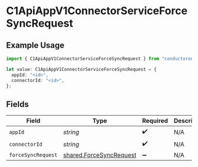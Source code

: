 # C1ApiAppV1ConnectorServiceForceSyncRequest

## Example Usage

```typescript
import { C1ApiAppV1ConnectorServiceForceSyncRequest } from "conductorone-sdk-typescript/sdk/models/operations";

let value: C1ApiAppV1ConnectorServiceForceSyncRequest = {
  appId: "<id>",
  connectorId: "<id>",
};
```

## Fields

| Field                                                                     | Type                                                                      | Required                                                                  | Description                                                               |
| ------------------------------------------------------------------------- | ------------------------------------------------------------------------- | ------------------------------------------------------------------------- | ------------------------------------------------------------------------- |
| `appId`                                                                   | *string*                                                                  | :heavy_check_mark:                                                        | N/A                                                                       |
| `connectorId`                                                             | *string*                                                                  | :heavy_check_mark:                                                        | N/A                                                                       |
| `forceSyncRequest`                                                        | [shared.ForceSyncRequest](../../../sdk/models/shared/forcesyncrequest.md) | :heavy_minus_sign:                                                        | N/A                                                                       |